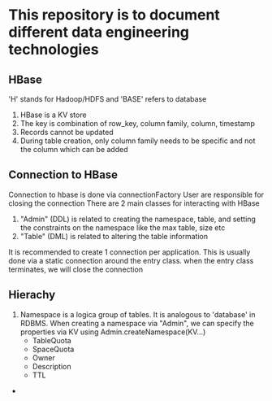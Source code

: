 # This repository is to document different data engineering technologies




## HBase
'H' stands for Hadoop/HDFS and 'BASE' refers to database
1. HBase is a KV store
2. The key is combination of row_key, column family, column, timestamp
3. Records cannot be updated
4. During table creation, only column family needs to be specific and not the column which can be added


## Connection to HBase
Connection to hbase is done via connectionFactory
User are responsible for closing the connection
There are 2 main classes for interacting with HBase
1. "Admin" (DDL) is related to creating the namespace, table, and setting the constraints on the namespace like the max table, size etc
2. "Table" (DML) is related to altering the table information

It is recommended to create 1 connection per application. This is usually done via a static connection around the entry class. when the entry class terminates, we will close the connection

## Hierachy
1. Namespace is a logica group of tables. It is analogous to 'database' in RDBMS. When creating a namespace via "Admin", we can specify the properties via KV using Admin.createNamespace(KV...)
   - TableQuota
   - SpaceQuota
   - Owner
   - Description
   - TTL
 - 